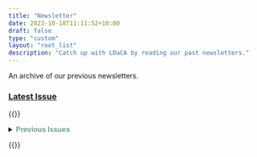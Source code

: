 ```yaml
---
title: "Newsletter"
date: 2023-10-18T11:11:52+10:00
draft: false
type: "custom"
layout: "root_list"
description: "Catch up with LDaCA by reading our past newsletters."
---
```


An archive of our previous newsletters.

### [Latest Issue](https://us13.campaign-archive.com/?u=ef8667be63aefb1e35062a797&id=65fc97918e)

{{<raw>}}

<details>
<summary><b><font color="#79A38D">Previous Issues</font></b></summary>
<details>
<summary>2025</summary>
<p><b><a href = "https://us13.campaign-archive.com/?u=ef8667be63aefb1e35062a797&id=572c1705bd" target = "_blank">Quarter 1 2025</a></b></p>
</details>
<details>
<summary>2024</summary>
<p><b><a href = "https://us13.campaign-archive.com/?u=ef8667be63aefb1e35062a797&id=fc8d50f174" target = "_blank">Quarter 4 2024</a></b></p>
<p><b><a href = "https://us13.campaign-archive.com/?u=ef8667be63aefb1e35062a797&id=99594a946a" target = "_blank">Quarter 3 2024</a></b></p>
<p><b><a href = "https://us13.campaign-archive.com/?u=ef8667be63aefb1e35062a797&id=e60097fba1" target = "_blank">Quarter 2 2024</a></b></p>
<p><b><a href = "https://us13.campaign-archive.com/?u=ef8667be63aefb1e35062a797&id=7df1e9b635" target = "_blank">Quarter 1 2024</a></b></p>
</details>
<details>
<summary>2023</summary>
<p><b><a href = "https://us13.campaign-archive.com/?u=ef8667be63aefb1e35062a797&id=87db23a75b" target = "_blank">Quarter 4 2023</a></b></p>
<p><b><a href = "https://us13.campaign-archive.com/?u=ef8667be63aefb1e35062a797&id=c3d2335f4d" target = "_blank">Quarter 3 2023</a></b></p>
</details>

</details>

{{</raw>}}
